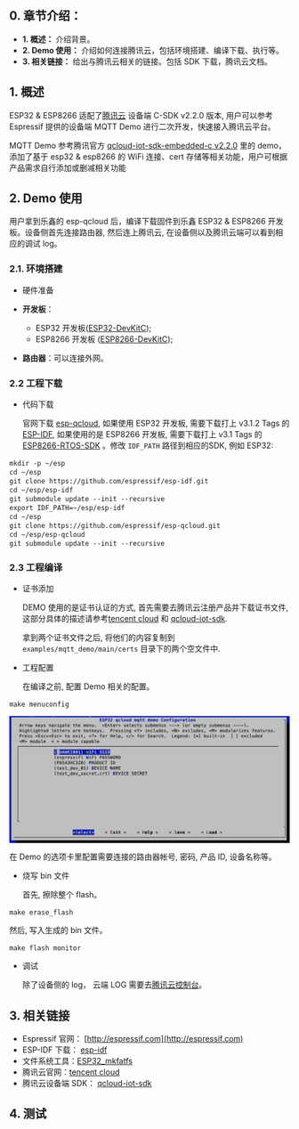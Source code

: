 ## 0. 章节介绍：

* **1. 概述：** 介绍背景。
* **2. Demo 使用：** 介绍如何连接腾讯云，包括环境搭建、编译下载、执行等。
* **3. 相关链接：** 给出与腾讯云相关的链接。包括 SDK 下载，腾讯云文档。

## 1. 概述

ESP32 & ESP8266 适配了[腾讯云](https://cloud.tencent.com) 设备端 C-SDK v2.2.0 版本, 用户可以参考 Espressif 提供的设备端 MQTT Demo 进行二次开发，快速接入腾讯云平台。

MQTT Demo 参考腾讯官方 [qcloud-iot-sdk-embedded-c v2.2.0](https://github.com/tencentyun/qcloud-iot-sdk-embedded-c) 里的 demo，添加了基于 esp32 & esp8266 的 WiFi 连接、cert 存储等相关功能，用户可根据产品需求自行添加或删减相关功能

## 2. Demo 使用

用户拿到乐鑫的 esp-qcloud 后，编译下载固件到乐鑫 ESP32 & ESP8266 开发板。设备侧首先连接路由器, 然后连上腾讯云, 在设备侧以及腾讯云端可以看到相应的调试 log。

### 2.1. 环境搭建

* 硬件准备

*  **开发板**：
    * ESP32 开发板([ESP32-DevKitC](https://www.espressif.com/en/products/hardware/development-boards));
    * ESP8266 开发板 ([ESP8266-DevKitC](https://www.espressif.com/en/products/hardware/development-boards));
*  **路由器**：可以连接外网。

### 2.2 工程下载

* 代码下载

  官网下载 [esp-qcloud](https://github.com/espressif/esp-qcloud), 如果使用 ESP32 开发板, 需要下载打上 v3.1.2 Tags 的[ESP-IDF](https://github.com/espressif/esp-idf.git), 如果使用的是 ESP8266 开发板, 需要下载打上 v3.1 Tags 的[ESP8266-RTOS-SDK](https://github.com/espressif/ESP8266_RTOS_SDK.git) 。修改 `IDF_PATH` 路径到相应的SDK, 例如 ESP32:
 
```
mkdir -p ~/esp
cd ~/esp
git clone https://github.com/espressif/esp-idf.git
cd ~/esp/esp-idf
git submodule update --init --recursive
export IDF_PATH=~/esp/esp-idf
cd ~/esp
git clone https://github.com/espressif/esp-qcloud.git
cd ~/esp/esp-qcloud
git submodule update --init --recursive
```

### 2.3 工程编译

* 证书添加

  DEMO 使用的是证书认证的方式, 首先需要去腾讯云注册产品并下载证书文件, 这部分具体的描述请参考[tencent cloud](https://cloud.tencent.com) 和 [qcloud-iot-sdk](https://github.com/tencentyun/qcloud-iot-sdk-embedded-c).

  拿到两个证书文件之后, 将他们的内容复制到 `examples/mqtt_demo/main/certs` 目录下的两个空文件中.

* 工程配置

  在编译之前, 配置 Demo 相关的配置。
 
```
make menuconfig

```

  <img src="docs/_picture/menuconfig.png" width = "600" alt="menuconfig" align=center />

  在 Demo 的选项卡里配置需要连接的路由器帐号, 密码, 产品 ID, 设备名称等。

* 烧写 bin 文件

  首先, 擦除整个 flash。
 
```
make erase_flash

```
  然后, 写入生成的 bin 文件。

```
make flash monitor

```
* 调试

  除了设备侧的 log， 云端 LOG 需要去[腾讯云控制台](https://console.qcloud.com/iotcloud)。

## 3. 相关链接

* Espressif 官网： [http://espressif.com](http://espressif.com)
* ESP-IDF 下载： [esp-idf](https://github.com/espressif/esp-idf)
* 文件系统工具：[ESP32_mkfatfs](https://github.com/jkearins/ESP32_mkfatfs)
* 腾讯云官网：[tencent cloud](https://cloud.tencent.com)
* 腾讯云设备端 SDK： [qcloud-iot-sdk](https://github.com/tencentyun/qcloud-iot-sdk-embedded-c)


## 4. 测试
